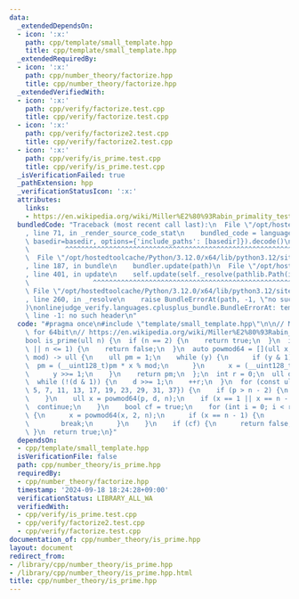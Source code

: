 ```yaml
---
data:
  _extendedDependsOn:
  - icon: ':x:'
    path: cpp/template/small_template.hpp
    title: cpp/template/small_template.hpp
  _extendedRequiredBy:
  - icon: ':x:'
    path: cpp/number_theory/factorize.hpp
    title: cpp/number_theory/factorize.hpp
  _extendedVerifiedWith:
  - icon: ':x:'
    path: cpp/verify/factorize.test.cpp
    title: cpp/verify/factorize.test.cpp
  - icon: ':x:'
    path: cpp/verify/factorize2.test.cpp
    title: cpp/verify/factorize2.test.cpp
  - icon: ':x:'
    path: cpp/verify/is_prime.test.cpp
    title: cpp/verify/is_prime.test.cpp
  _isVerificationFailed: true
  _pathExtension: hpp
  _verificationStatusIcon: ':x:'
  attributes:
    links:
    - https://en.wikipedia.org/wiki/Miller%E2%80%93Rabin_primality_test
  bundledCode: "Traceback (most recent call last):\n  File \"/opt/hostedtoolcache/Python/3.12.0/x64/lib/python3.12/site-packages/onlinejudge_verify/documentation/build.py\"\
    , line 71, in _render_source_code_stat\n    bundled_code = language.bundle(stat.path,\
    \ basedir=basedir, options={'include_paths': [basedir]}).decode()\n          \
    \         ^^^^^^^^^^^^^^^^^^^^^^^^^^^^^^^^^^^^^^^^^^^^^^^^^^^^^^^^^^^^^^^^^^^^^^^^^^^^^^^^^\n\
    \  File \"/opt/hostedtoolcache/Python/3.12.0/x64/lib/python3.12/site-packages/onlinejudge_verify/languages/cplusplus.py\"\
    , line 187, in bundle\n    bundler.update(path)\n  File \"/opt/hostedtoolcache/Python/3.12.0/x64/lib/python3.12/site-packages/onlinejudge_verify/languages/cplusplus_bundle.py\"\
    , line 401, in update\n    self.update(self._resolve(pathlib.Path(included), included_from=path))\n\
    \                ^^^^^^^^^^^^^^^^^^^^^^^^^^^^^^^^^^^^^^^^^^^^^^^^^^^^^^^^^\n \
    \ File \"/opt/hostedtoolcache/Python/3.12.0/x64/lib/python3.12/site-packages/onlinejudge_verify/languages/cplusplus_bundle.py\"\
    , line 260, in _resolve\n    raise BundleErrorAt(path, -1, \"no such header\"\
    )\nonlinejudge_verify.languages.cplusplus_bundle.BundleErrorAt: template/small_template.hpp:\
    \ line -1: no such header\n"
  code: "#pragma once\n#include \"template/small_template.hpp\"\n\n// Miller test\
    \ for 64bit\n// https://en.wikipedia.org/wiki/Miller%E2%80%93Rabin_primality_test\n\
    bool is_prime(ull n) {\n  if (n == 2) {\n    return true;\n  }\n  if (!(n & 1)\
    \ || n <= 1) {\n    return false;\n  }\n  auto powmod64 = [](ull x, ull y, ull\
    \ mod) -> ull {\n    ull pm = 1;\n    while (y) {\n      if (y & 1) {\n      \
    \  pm = (__uint128_t)pm * x % mod;\n      }\n      x = (__uint128_t)x * x % mod;\n\
    \      y >>= 1;\n    }\n    return pm;\n  };\n  int r = 0;\n  ull d = n - 1;\n\
    \  while (!(d & 1)) {\n    d >>= 1;\n    ++r;\n  }\n  for (const ull p: {2, 3,\
    \ 5, 7, 11, 13, 17, 19, 23, 29, 31, 37}) {\n    if (p > n - 2) {\n      break;\n\
    \    }\n    ull x = powmod64(p, d, n);\n    if (x == 1 || x == n - 1) {\n    \
    \  continue;\n    }\n    bool cf = true;\n    for (int i = 0; i < r - 1; ++i)\
    \ {\n      x = powmod64(x, 2, n);\n      if (x == n - 1) {\n        cf = false;\n\
    \        break;\n      }\n    }\n    if (cf) {\n      return false;\n    }\n \
    \ }\n  return true;\n}"
  dependsOn:
  - cpp/template/small_template.hpp
  isVerificationFile: false
  path: cpp/number_theory/is_prime.hpp
  requiredBy:
  - cpp/number_theory/factorize.hpp
  timestamp: '2024-09-18 18:24:28+09:00'
  verificationStatus: LIBRARY_ALL_WA
  verifiedWith:
  - cpp/verify/is_prime.test.cpp
  - cpp/verify/factorize2.test.cpp
  - cpp/verify/factorize.test.cpp
documentation_of: cpp/number_theory/is_prime.hpp
layout: document
redirect_from:
- /library/cpp/number_theory/is_prime.hpp
- /library/cpp/number_theory/is_prime.hpp.html
title: cpp/number_theory/is_prime.hpp
---
```

